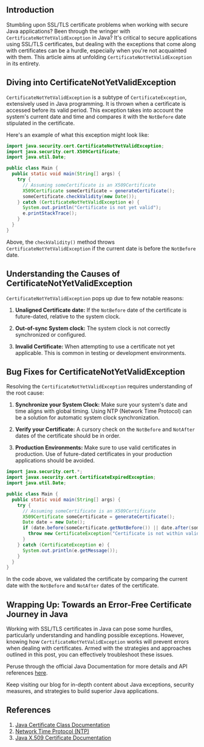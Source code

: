 ## Introduction

Stumbling upon SSL/TLS certificate problems when working with secure Java applications? Been through the wringer with `CertificateNotYetValidException` in Java? It's critical to secure applications using SSL/TLS certificates, but dealing with the exceptions that come along with certificates can be a hurdle, especially when you're not acquainted with them. This article aims at unfolding `CertificateNotYetValidException` in its entirety.

## Diving into CertificateNotYetValidException 

`CertificateNotYetValidException` is a subtype of `CertificateException`, extensively used in Java programming. It is thrown when a certificate is accessed before its valid period. This exception takes into account the system's current date and time and compares it with the `NotBefore` date stipulated in the certificate.

Here's an example of what this exception might look like:

```java
import java.security.cert.CertificateNotYetValidException;
import java.security.cert.X509Certificate;
import java.util.Date;

public class Main {
  public static void main(String[] args) {
    try {
      // Assuming someCertificate is an X509Certificate
      X509Certificate someCertificate = generateCertificate();
      someCertificate.checkValidity(new Date());
    } catch (CertificateNotYetValidException e) {
      System.out.println("Certificate is not yet valid");
      e.printStackTrace();
    }
  }
}
```
Above, the `checkValidity()` method throws `CertificateNotYetValidException` if the current date is before the `NotBefore` date.

## Understanding the Causes of  CertificateNotYetValidException 

`CertificateNotYetValidException` pops up due to few notable reasons:

1. **Unaligned Certificate date:** If the `NotBefore` date of the certificate is future-dated, relative to the system clock.

2. **Out-of-sync System clock:** The system clock is not correctly synchronized or configured.

3. **Invalid Certificate:** When attempting to use a certificate not yet applicable. This is common in testing or development environments.

## Bug Fixes for CertificateNotYetValidException

Resolving the `CertificateNotYetValidException` requires understanding of the root cause:

1. **Synchronize your System Clock:** Make sure your system's date and time aligns with global timing. Using NTP (Network Time Protocol) can be a solution for automatic system clock synchronization.

2. **Verify your Certificate:** A cursory check on the `NotBefore` and `NotAfter` dates of the certificate should be in order.

3. **Production Environments:** Make sure to use valid certificates in production. Use of future-dated certificates in your production applications should be avoided.

```java
import java.security.cert.*;
import javax.security.cert.CertificateExpiredException;
import java.util.Date;

public class Main {
  public static void main(String[] args) {
    try {
      // Assuming someCertificate is an X509Certificate
      X509Certificate someCertificate = generateCertificate();
      Date date = new Date();
      if (date.before(someCertificate.getNotBefore()) || date.after(someCertificate.getNotAfter())) {
        throw new CertificateException("Certificate is not within valid period.");
      }
    } catch (CertificateException e) {
      System.out.println(e.getMessage());
    }
  }
}
```
In the code above, we validated the certificate by comparing the current date with the `NotBefore` and `NotAfter` dates of the certificate.

## Wrapping Up: Towards an Error-Free Certificate Journey in Java

Working with SSL/TLS certificates in Java can pose some hurdles, particularly understanding and handling possible exceptions. However, knowing how `CertificateNotYetValidException` works will prevent errors when dealing with certificates. Armed with the strategies and approaches outlined in this post, you can effectively troubleshoot these issues.

Peruse through the official Java Documentation for more details and API references [here](https://docs.oracle.com/javase/7/docs/api/java/security/cert/CertificateNotYetValidException.html).

Keep visiting our blog for in-depth content about Java exceptions, security measures, and strategies to build superior Java applications.

## References
1. [Java Certificate Class Documentation](https://docs.oracle.com/en/java/javase/15/docs/api/java.base/java/security/cert/Certificate.html)
2. [Network Time Protocol (NTP)](http://www.ntp.org)
3. [Java X.509 Certificate Documentation](https://docs.oracle.com/javase/7/docs/api/java/security/cert/X509Certificate.html)
